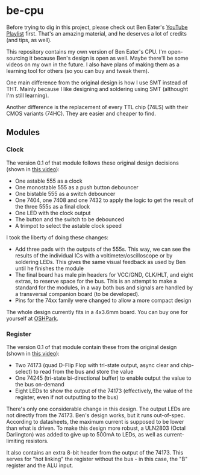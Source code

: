 # be-cpu

Before trying to dig in this project, please check out Ben Eater's [YouTube Playlist](https://www.youtube.com/watch?v=HyznrdDSSGM&list=PLowKtXNTBypGqImE405J2565dvjafglHU) first. That's an amazing material, and he deserves a lot of credits (and tips, as well).

This repository contains my own version of Ben Eater's CPU. I'm open-sourcing it because Ben's design is open as well. Maybe there'll be some videos on my own in the future. I also have plans of making them as a learning tool for others (so you can buy and tweak them).

One main difference from the original design is how I use SMT instead of THT. Mainly because I like designing and soldering using SMT (althought I'm still learning).

Another difference is the replacement of every TTL chip (74LS) with their CMOS variants (74HC). They are easier and cheaper to find.

## Modules

### Clock

The version 0.1 of that module follows these original design decisions (shown in [this video](https://www.youtube.com/watch?v=SmQ5K7UQPMM)):

* One astable 555 as a clock
* One monostable 555 as a push button debouncer
* One bistable 555 as a switch debouncer
* One 7404, one 7408 and one 7432 to apply the logic to get the result of the three 555s as a final clock
* One LED with the clock output
* The button and the switch to be debounced
* A trimpot to select the astable clock speed

I took the liberty of doing these changes:

* Add three pads with the outputs of the 555s. This way, we can see the results of the individual ICs with a voltimeter/oscilloscope or by soldering LEDs. This gives the same visual feedback as used by Ben until he finishes the module
* The final board has male pin headers for VCC/GND, CLK/HLT, and eight extras, to reserve space for the bus. This is an attempt to make a standard for the modules, in a way both bus and signals are handled by a transversal companion board (to be developed).
* Pins for the 74xx family were changed to allow a more compact design

The whole design currently fits in a 4x3.6mm board. You can buy one for yourself at [OSHPark](https://oshpark.com/shared_projects/r4cIYBAv).

### Register

The version 0.1 of that module contain these from the original design (shown in [this video](https://www.youtube.com/watch?v=CiMaWbz_6E8)):

* Two 74173 (quad D-Flip Flop with tri-state output, async clear and chip-select) to read from the bus and store the value
* One 74245 (tri-state bi-directional buffer) to enable output the value to the bus on-demand
* Eight LEDs to show the output of the 74173 (effectively, the value of the register, even if not outputting to the bus)

There's only one considerable change in this design. The output LEDs are not directly from the 74173. Ben's design works, but it runs out-of-spec. According to datasheets, the maximum current is supposed to be lower than what is driven. To make this design more robust, a ULN2803 (Octal Darlington) was added to give up to 500mA to LEDs, as well as current-limiting resistors.

It also contains an extra 8-bit header from the output of the 74173. This serves for "hot linking" the register without the bus - in this case, the "B" register and the ALU input.


